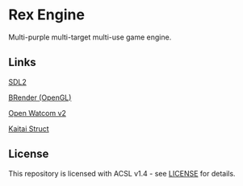 # Rex Engine

Multi-purple multi-target multi-use game engine.

## Links

[SDL2](https://www.libsdl.org/)

[BRender (OpenGL)](https://github.com/crocguy0688/CrocDE-BRender/)

[Open Watcom v2](https://open-watcom.github.io/)

[Kaitai Struct](http://kaitai.io/)

## License

This repository is licensed with ACSL v1.4 - see [LICENSE](https://github.com/JaycieErysdren/RexEngine/blob/main/LICENSE) for details.

